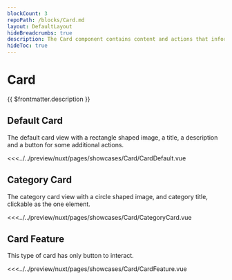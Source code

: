 ```yaml
---
blockCount: 3
repoPath: /blocks/Card.md
layout: DefaultLayout
hideBreadcrumbs: true
description: The Card component contains content and actions that inform about a single subject. 
hideToc: true
---
```

# Card

{{ $frontmatter.description }}

## Default Card

The default card view with a rectangle shaped image, a title, a description and a button for some additional actions.

<Showcase showcase-name="Card/CardDefault" style="min-height: 600px">

<<<../../preview/nuxt/pages/showcases/Card/CardDefault.vue

</Showcase>

## Category Card

The category card view with a circle shaped image, and category title, clickable as the one element.

<Showcase showcase-name="Card/CategoryCard" style="min-height: 400px;">

<<<../../preview/nuxt/pages/showcases/Card/CategoryCard.vue

</Showcase>

## Card Feature

This type of card has only button to interact.

<Showcase showcase-name="Card/CardFeature" style="min-height: 600px">

<<<../../preview/nuxt/pages/showcases/Card/CardFeature.vue

</Showcase>
